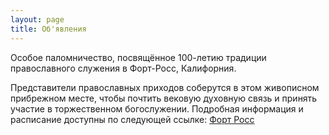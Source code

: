 ```yaml
---
layout: page
title: Об'явления
---
```



Особое паломничество, посвящённое 100-летию традиции православного служения в Форт-Росс, Калифорния. 

Представители православных приходов соберутся в этом живописном прибрежном месте, чтобы почтить вековую духовную связь и принять участие в торжественном богослужении. Подробная информация и расписание доступны по следующей ссылке:
 [Форт Росс ](https://fortrosspilgrimage.org/about) 

